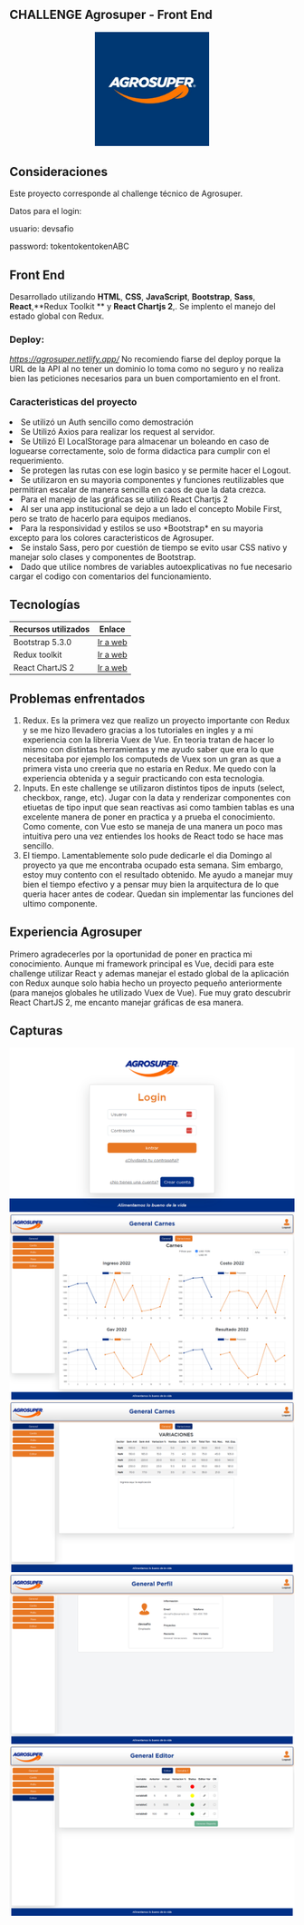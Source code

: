 ## CHALLENGE Agrosuper - Front End 

<center><img src="./src/assets/img/logo-agrosuper-azul.jpg" width="40%" /></center>


## Consideraciones

Este proyecto corresponde al challenge técnico de Agrosuper. 

Datos para el login:

usuario: devsafio

password: tokentokentokenABC

## Front End

Desarrollado utilizando  **HTML**, **CSS**,  **JavaScript**, **Bootstrap**, **Sass**, **React**,**Redux Toolkit ** y **React Chartjs 2**,. 
Se implento el manejo del estado global con Redux.

### Deploy: 
*https://agrosuper.netlify.app/*
No recomiendo fiarse del deploy porque la URL de la API al no tener un dominio lo toma como no seguro y no realiza bien las peticiones necesarios para un buen comportamiento en el front. 

### Caracteristicas del proyecto

<li> Se utilizó un Auth sencillo como demostración</li>
<li> Se Utilizó Axios para realizar los request al servidor.</li>
<li> Se Utilizó El LocalStorage para almacenar un boleando en caso de loguearse correctamente, solo de forma didactica para cumplir con el requerimiento.</li>
<li> Se protegen las rutas con ese login basico y se permite hacer el Logout.</li>
<li> Se utilizaron en su mayoria componentes y funciones reutilizables que permitiran escalar de manera sencilla en caos de que la data crezca.</li>
<li> Para el manejo de las gráficas se utilizó React Chartjs 2</li>
<li> Al ser una app institucional se dejo a un lado el concepto Mobile First, pero se trato de hacerlo para equipos medianos.</li>
<li> Para la responsividad y estilos se uso *Bootstrap* en su mayoria excepto para los colores caracteristicos de Agrosuper.</li>
<li> Se instalo Sass, pero por cuestión de tiempo se evito usar CSS nativo y manejar solo clases y componentes de Bootstrap.</li>
<li> Dado que utilice nombres de variables autoexplicativas no fue necesario cargar el codigo con comentarios del funcionamiento.</li>

## Tecnologías

| Recursos utilizados       | Enlace                                                                              |
| ------------------------- | ----------------------------------------------------------------------------------- |
| Bootstrap 5.3.0           | [Ir a web ](https://getbootstrap.com/)                                              |
| Redux toolkit             | [Ir a web ](https://redux-toolkit.js.org/)                                          |
| React ChartJS 2           | [Ir a web ](https://react-chartjs-2.js.org/)                                        |

## Problemas enfrentados
1. Redux. Es la primera vez que realizo un proyecto importante con Redux y se me hizo llevadero gracias a los tutoriales en ingles y a mi experiencia con la libreria Vuex de Vue. En teoria tratan de hacer lo mismo con distintas herramientas y me ayudo saber que era lo que necesitaba por ejemplo los computeds de Vuex son un gran as que a primera vista uno creeria que no estaria en Redux. Me quedo con la experiencia obtenida y a seguir practicando con esta tecnologia. 
2. Inputs. En este challenge se utilizaron distintos tipos de inputs (select, checkbox, range, etc). Jugar con la data y renderizar componentes con etiuetas de tipo input que sean reactivas asi como tambien tablas es una excelente manera de poner en practica y a prueba el conocimiento. Como comente, con Vue esto se maneja de una manera un poco mas intuitiva pero una vez entiendes los hooks de React todo se hace mas sencillo. 
3. El tiempo. Lamentablemente solo pude dedicarle el dia Domingo al proyecto ya que me encontraba ocupado esta semana. Sim embargo, estoy muy contento con el resultado obtenido. Me ayudo a manejar muy bien el tiempo efectivo y a pensar muy bien la arquitectura de lo que queria hacer antes de codear. Quedan sin implementar las funciones del ultimo componente.

## Experiencia Agrosuper
Primero agradecerles por la oportunidad de poner en practica mi conocimiento. 
Aunque mi framework principal es Vue, decidi para este challenge utilizar React y ademas manejar el estado global de la aplicación con Redux aunque solo habia hecho un proyecto pequeño anteriormente (para manejos globales he utilizado Vuex de Vue). 
Fue muy grato descubrir React ChartJS 2, me encanto manejar gráficas de esa manera. 


## Capturas

<center><img src="./src/assets/img/vista-login.png" /></center>
<center><img src="./src/assets/img/vista-carnes.png" /></center>
<center><img src="./src/assets/img/vista-variaciones.png" /></center>
<center><img src="./src/assets/img/vista-perfil.png" /></center>
<center><img src="./src/assets/img/vista-editor.png" /></center>








